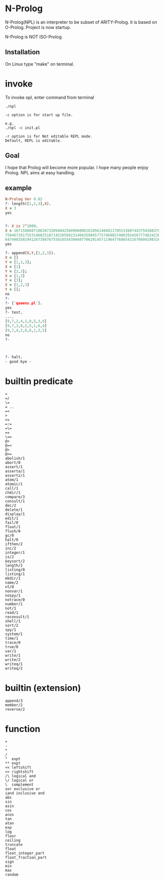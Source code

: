 # N-Prolog
N-Prolog(NPL) is an interpreter to be subset of ARITY-Prolog.
it is based on O-Prolog. Project is now startup.

N-Prolog is NOT ISO-Prolog.

## Installation
On Linux  type "make" on terminal.


# invoke
To invoke opl, enter command from terminal

```
./npl

-c option is for start up file.

e.g.
./npl -c init.pl

-r option is for Not editable REPL mode.
Default, REPL is editable.
```

## Goal
I hope that Prolog will become more popular. I hope many people enjoy Prolog. NPL aims at easy handling.

## example
```prolog
N-Prolog Ver 0.02
?- length([1,2,3],X).
X = 3
yes


?- X is 2^1000.
X = 107150860718626732094842504906000181056140481170553360744375038837035105112493612249319837881569585812
7594672917553146825187145285692314043598457757469857480393456777482423098542107460506237114187795418215304
6474983581941267398767559165543946077062914571196477686542167660429831652624386837205668069376
yes

?- append(X,Y,[1,2,3]).
X = []
Y = [1,2,3];
X = [1]
Y = [2,3];
X = [1,2]
Y = [3];
X = [1,2,3]
Y = [];
no
?- 
?- ['queens.pl'].
yes
?- test.
....
[9,7,2,4,1,8,5,3,6]
[9,7,3,8,2,5,1,6,4]
[9,7,4,2,8,6,1,3,5]
no
?- 



?- halt.
- good bye -

```

# builtin predicate

```
<
=/
\=
= ..
=<
> 
>=
=:=
=\=
==
\==
@<
@=<
@>
@>=
abolish/1
abort/0
assert/1
asserta/1
assertz/1
atom/1
atomic/1
call/1
chdir/1
compare/3
consult/1
dec/2
delete/1
display/1
edit/1
fail/0
float/1
flush/0 
gc/0
halt/0
ifthen/2
inc/2
integer/1
is/2
keysort/2
length/2
listing/0
listing/1
mkdir/1
name/2
nl/0
nonvar/1
nospy/1
notrace/0
number/1
not/1
read/1
reconsult/1
shell/1
sort/2
spy/1
system/1
time/1
trace/0
true/0
var/1
write/1
write/2
writeq/1
writeq/2
```

# builtin (extension)
```
append/3
member/2
reverse/2
```

# function
```
+
-
*
/
^  expt
** expt
<< leftshift
>> rightshift
/\ logical and
\/ logical or
\  complement
xor exclusive or
iand inclusive and
abs 
sin
asin
cos 
acos
tan
atan
exp
log
floor
ceiling
truncate
float
float_integer_part
float_fraction_part
sign
min
max
random
```